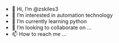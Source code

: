 - 👋 Hi, I’m @zskiles3
- 👀 I’m interested in automation technology
- 🌱 I’m currently learning python
- 💞️ I’m looking to collaborate on ...
- 📫 How to reach me ...

<!---
zskiles3/zskiles3 is a ✨ special ✨ repository because its `README.md` (this file) appears on your GitHub profile.
You can click the Preview link to take a look at your changes.
--->
